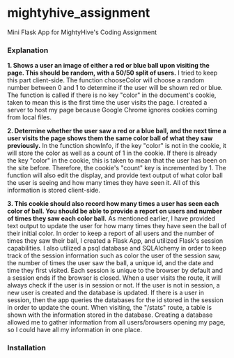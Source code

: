 # mightyhive_assignment
Mini Flask App for MightyHive's Coding Assignment

### Explanation
**1. Shows a user an image of either a red or blue ball upon visiting the page. This should be random, with a 50/50 split of users.**
I tried to keep this part client-side. The function chooseColor will choose a random number between 0 and 1 to determine if the user will be shown red or blue. The function is called if there is no key "color" in the document's cookie, taken to mean this is the first time the user visits the page. I created a server to host my page because Google Chrome ignores cookies coming from local files.

**2.  Determine whether the user saw a red or a blue ball, and the next time a user visits the page shows them the same color ball of what they saw previously.**
In the function showInfo, if the key "color" is not in the cookie, it will store the color as well as a count of 1 in the cookie. If there is already the key "color" in the cookie, this is taken to mean that the user has been on the site before. Therefore, the cookie's "count" key is incremented by 1. The function will also edit the display, and provide text output of what color ball the user is seeing and how many times they have seen it. All of this information is stored client-side.

**3.  This cookie should also record how many times a user has seen each color of ball. You should be able to provide a report on users and number of times they saw each color ball.**
As mentioned earlier, I have provided text output to update the user for how many times they have seen the ball of their initial color.
In order to keep a report of all users and the number of times they saw their ball, I created a Flask App, and utilized Flask's session capabilities. I also utilized a psql database and SQLAlchemy in order to keep track of the session information such as color the user of the session saw, the number of times the user saw the ball, a unique id, and the date and time they first visited. Each session is unique to the browser by default and a session ends if the browser is closed. When a user visits the route, it will always check if the user is in session or not. If the user is not in session, a new user is created and the database is updated. If there is a user in session, then the app queries the databases for the id stored in the session in order to update the count.
When visiting, the "/stats" route, a table is shown with the information stored in the database. Creating a database allowed me to gather information from all users/browsers opening my page, so I could have all my information in one place.

### Installation

